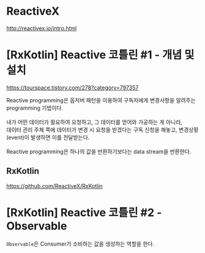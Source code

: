# ReactiveX
http://reactivex.io/intro.html

# [RxKotlin] Reactive 코틀린 #1 - 개념 및 설치
https://tourspace.tistory.com/278?category=797357

Reactive programming은 옵저버 패턴을 이용하여 구독자에게 변경사항을 알려주는 programming 기법이다.</br></br>
내가 어떤 데이터가 필요하여 요청하고, 그 데이터를 얻어와 가공하는 게 아니라,  
데이터 관리 주체 쪽에 데이터가 변경 시 요청을 받겠다는 구독 신청을 해놓고, 변경상황(event)이 발생하면 이를 전달받는다.</br></br>
Reactive programming은 하나의 값을 반환하기보다는 data stream을 반환한다.

## RxKotlin
https://github.com/ReactiveX/RxKotlin

# [RxKotlin] Reactive 코틀린 #2 - Observable
`Observable`은 Consumer가 소비하는 값을 생성하는 역할을 한다.

